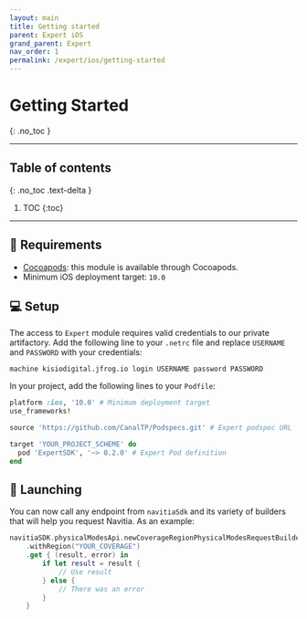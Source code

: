 ```yaml
---
layout: main
title: Getting started
parent: Expert iOS
grand_parent: Expert
nav_order: 1
permalink: /expert/ios/getting-started
---
```


# Getting Started
{: .no_toc }

---

## Table of contents
{: .no_toc .text-delta }

1. TOC
{:toc}

---

## 🧰  Requirements

- [Cocoapods](https://cocoapods.org): this module is available through Cocoapods.
- Minimum iOS deployment target: `10.0`

## 💻  Setup

The access to `Expert` module requires valid credentials to our private artifactory. Add the following line to your `.netrc` file and replace `USERNAME` and `PASSWORD` with your credentials:

```
machine kisiodigital.jfrog.io login USERNAME password PASSWORD
```
 
In your project, add the following lines to your `Podfile`:

```ruby
platform :ios, '10.0' # Minimum deployment target
use_frameworks!

source 'https://github.com/CanalTP/Podspecs.git' # Expert podspec URL

target 'YOUR_PROJECT_SCHEME' do
  pod 'ExpertSDK', '~> 0.2.0' # Expert Pod definition
end
```

## 🚀  Launching

You can now call any endpoint from `navitiaSdk` and its variety of builders that will help you request Navitia. As an example:

```swift
navitiaSDK.physicalModesApi.newCoverageRegionPhysicalModesRequestBuilder()
    .withRegion("YOUR_COVERAGE")
    .get { (result, error) in
        if let result = result {
            // Use result
        } else {
            // There was an error
        }
    }
```